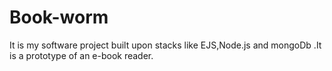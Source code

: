 # Book-worm
It is my software project built upon stacks like EJS,Node.js and mongoDb .It is a prototype of an e-book reader.
